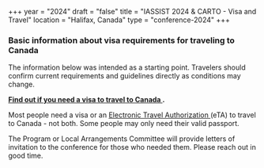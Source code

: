 +++
year = "2024"
draft = "false"
title = "IASSIST 2024 & CARTO - Visa and Travel"
location = "Halifax, Canada"
type = "conference-2024"
+++

### Basic information about visa requirements for traveling to Canada

The information below was intended as a starting point. Travelers should confirm current requirements and guidelines directly as conditions may change.

**[Find out if you need a visa to travel to Canada <i class="fas fa-external-link-alt"></i>](https://www.cic.gc.ca/english/visit/visas.asp).**

Most people need a visa or an [Electronic Travel Authorization <i class="fas fa-external-link-alt"></i>](https://www.canada.ca/en/immigration-refugees-citizenship/services/visit-canada/eta/apply.html) (eTA) to travel to Canada - not both. Some people may only need their valid passport.

The Program or Local Arrangements Committee will provide letters of invitation to the conference for those who needed them. Please reach out in good time.
